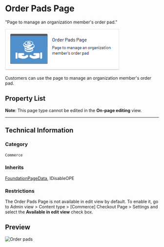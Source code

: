 # Order Pads Page
"Page to manage an organization member's order pad."

![Order pads](Screenshots/Order%20Pads%20Page%20-%20icon.png)

Customers can use the page to manage an organization member's order pad.


## Property List
**Note**: This page type cannot be edited in the **On-page editing** view.<!--The following property list includes properties that are unique to this content type. For a list of global properties, view our [*Common Page  Properties*](./Common%20Page%20Properties.md) list.-->

<!--Display Name *(Name in code)* | Type | Property Description
--------------|------|---------------
**Main body** *(`MainBody`)* | XhtmlString | Provides an rich-text area for entering formatted content.
**Main content area** *(`MainContentArea`)* | ContentArea | Provides a configurable drag-and-drop interface for placing media, blocks, or other content onto the page.-->

** **
<!--![Order pads](Screenshots/Order%20Pads%20Page%20-%20Content%20tab.png)-->

## Technical Information

### Category
`Commerce`

### Inherits
[FoundationPageData](Foundation%20Page%20Data.md), IDisableOPE

### Restrictions
The Order Pads Page is not available in edit view by default. To enable it, go to Admin view > Content type > [Commerce] Checkout Page > Settings and select the **Available in edit view** check box.

## Preview
![Order pads](Screenshots/Order%20Pads%20Page%20-%20Preview.png)

